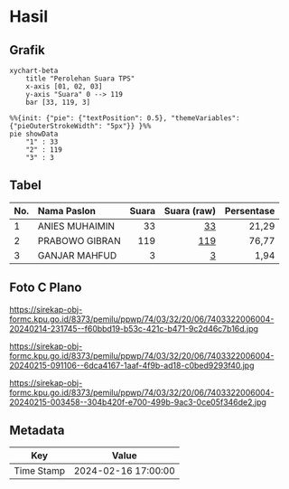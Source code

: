 # Hasil

## Grafik

```mermaid
xychart-beta
    title "Perolehan Suara TPS"
    x-axis [01, 02, 03]
    y-axis "Suara" 0 --> 119
    bar [33, 119, 3]
```

```mermaid
%%{init: {"pie": {"textPosition": 0.5}, "themeVariables": {"pieOuterStrokeWidth": "5px"}} }%%
pie showData
    "1" : 33
    "2" : 119
    "3" : 3
```

## Tabel

| No. | Nama Paslon    | Suara | Suara (raw) | Persentase |
|:--- |:-------------- | -----:| -----------:| ----------:|
| 1   | ANIES MUHAIMIN | 33    | [33][p-1]   | 21,29      |
| 2   | PRABOWO GIBRAN | 119   | [119][p-2]  | 76,77      |
| 3   | GANJAR MAHFUD  | 3     | [3][p-3]    | 1,94       |


[p-1]: https://github.com/gigit-pemilu/pemilu-2024-74-sulawesi-tenggara/blob/main/pilpres/hitung-suara/sub/74-sulawesi-tenggara/sub/03-muna/sub/32-tongkuno-selatan/sub/2006-lianosa/sub/004-tps/sub/paslon-1.txt
[p-2]: https://github.com/gigit-pemilu/pemilu-2024-74-sulawesi-tenggara/blob/main/pilpres/hitung-suara/sub/74-sulawesi-tenggara/sub/03-muna/sub/32-tongkuno-selatan/sub/2006-lianosa/sub/004-tps/sub/paslon-2.txt
[p-3]: https://github.com/gigit-pemilu/pemilu-2024-74-sulawesi-tenggara/blob/main/pilpres/hitung-suara/sub/74-sulawesi-tenggara/sub/03-muna/sub/32-tongkuno-selatan/sub/2006-lianosa/sub/004-tps/sub/paslon-3.txt

## Foto C Plano

https://sirekap-obj-formc.kpu.go.id/8373/pemilu/ppwp/74/03/32/20/06/7403322006004-20240214-231745--f60bbd19-b53c-421c-b471-9c2d46c7b16d.jpg

https://sirekap-obj-formc.kpu.go.id/8373/pemilu/ppwp/74/03/32/20/06/7403322006004-20240215-091106--6dca4167-1aaf-4f9b-ad18-c0bed9293f40.jpg

https://sirekap-obj-formc.kpu.go.id/8373/pemilu/ppwp/74/03/32/20/06/7403322006004-20240215-003458--304b420f-e700-499b-9ac3-0ce05f346de2.jpg


## Metadata

| Key        | Value               |
| ---------- | ------------------- |
| Time Stamp | 2024-02-16 17:00:00 |



